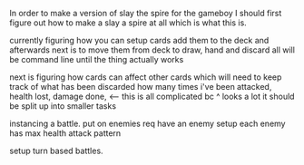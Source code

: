 In order to make a version of slay the spire for the gameboy
I should first figure out how to make a slay a spire at all
which is what this is.

currently figuring how you can setup cards add them to the deck
and afterwards next is to move them from deck to draw, hand and discard
all will be command line until the thing actually works

next is figuring how cards can affect other cards which will need to keep track of
what has been discarded
how many times i've been attacked, health lost, damage done, <-- this is all complicated
  bc ^ looks a lot it should be split up into smaller tasks

instancing a battle.
put on enemies
req 
  have an enemy setup
    each enemy has
    max health
    attack pattern

setup turn based battles.
